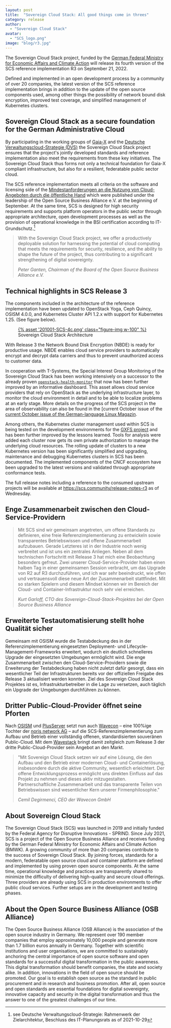 ```yaml
---
layout: post
title:  "Sovereign Cloud Stack: All good things come in threes"
category: release
author:
  - "Sovereign Cloud Stack"
avatar:
  - "SCS_logo.png"
image: "blog/r3.jpg"
---
```

The Sovereign Cloud Stack project, funded by the [German Federal Ministry for Economic Affairs
and Climate Action](https://www.bmwi.de/Navigation/EN/Home/home.html) will release
its fourth version of the SCS reference implementation R3 on September 21, 2022.

Defined and implemented in an open development process by a community of over 20 companies,
the latest version of the SCS reference implementation brings in addition to the
update of the open source components used, among other things the possibility of
network bound disk encryption, improved test coverage, and simplified management
of Kubernetes clusters.

## Sovereign Cloud Stack as a secure foundation for the German Administrative Cloud

By participating in the working groups of [Gaia-X](https://www.gaia-x.eu/) and
the [Deutsche Verwaltungscloud-Strategie (DVS)](https://www.cio.bund.de/Web/DE/Innovative-Vorhaben/Deutsche-Verwaltungscloud-Strategie/deutsche_verwaltungscloud_strategie_node.html)
the Sovereign Cloud Stack project ensures that the project's jointly developed
standards and reference implementation also meet the requirements from these key
initiatives. The Sovereign Cloud Stack thus forms not only a technical foundation
for Gaia-X compliant infrastructure, but also for a resilient, federatable public
sector cloud.

The SCS reference implementation meets all criteria on the software and licensing side
of the [Mindestanforderungen an die Nutzung von Cloud-Angeboten durch die öffentliche
Hand](https://osb-alliance.de/verbands-news/mindestanforderungen-fuer-cloud-angebote-oeffentliche-hand)
which were published under the leadership of the Open Source Business Alliance e.V.
at the beginning of September. At the same time, SCS is designed for high security
requirements and supports platform operators in the public sector through appropriate
architecture, open development processes as well as the provision of operational
knowledge in the BSI certification according to IT-Grundschutz.[^1]

<blockquote><p>
With the Sovereign Cloud Stack project, we offer a productively deployable solution
for harnessing the potential of cloud computing that meets the requirements for
security, resilience, and the ability to shape the future of the project, thus
contributing to a significant strengthening of digital sovereignty.
</p><cite>Peter Ganten, Chairman of the Board of the Open Source Business Alliance e.V.</cite>
</blockquote>

## Technical highlights in SCS Release 3

The components included in the architecture of the reference implementation have been
updated to OpenStack Yoga, Ceph Quincy, OSISM 4.0.0, and Kubernetes Cluster API 1.2.x
with support for Kubernetes 1.25. (See figure below).

<figure class="figure mx-auto d-block" style="width:90%">
  <a href="{% asset "201001-SCS-4c.png" @path %}">
    {% asset '201001-SCS-4c.png' class="figure-img w-100" %}
  </a>
  <figcaption class="figure-caption">
    Sovereign Cloud Stack Architecture
  </figcaption>
</figure>

With Release 3 the Network Bound Disk Encryption (NBDE) is ready for productive usage.
NBDE enables cloud service providers to automatically encrypt and decrypt data carriers
and thus to prevent unauthorized access to customer data.

In cooperation with T-Systems, the Special Interest Group Monitoring of the
Sovereign Cloud Stack has been working intensively on a successor to the already proven
[`openstack-health-monitor`](https://github.com/SovereignCloudStack/openstack-health-monitor)
that now has been further improved by an informative dashboard. This asset allows
cloud service providers that rely on OpenStack as the underlying infrastructure layer,
to monitor the cloud environment in detail and to be able to localize problems at
an early stage. More details on the progress of the SCS project in the area of
observability can also be found in the [current October issue of the
[current October issue of the German-language Linux Magazin](https://www.linux-magazin.de/ausgaben/2022/10/observability-fuer-openstack/).

Among others, the Kubernetes cluster management used within SCS is being tested
on the development environments for the [GXFS project](https://gxfs.eu/)
and has been further improved by the lessons learned. Tools for analysis
were added each cluster now gets its own private authorization to manage the
underlying cloud resources. The rolling update of clusters to a new Kubernetes
version has been significantly simplified and upgrading, maintenance and debugging
Kubernetes clusters in SCS has been documented. The implemented components of the
CNCF ecosystem have been upgraded to the latest versions and validated through
appropriate conformance tests.

The full release notes including a reference to the consumed upstream projects
will be available at <https://scs.community/release-notes-r3> as of Wednesday.

## Enge Zusammenarbeit zwischen den Cloud-Service-Providern

<blockquote><p>
Mit SCS sind wir gemeinsam angetreten, um offene Standards zu
definieren, eine freie Referenzimplementierung zu entwickeln sowie transparentes
Betriebswissen und offene Zusammenarbeit aufzubauen. Gerade Letzteres ist in der
Industrie noch wenig verbreitet und ist uns ein zentrales Anliegen. Neben all dem
technischen Fortschritt mit Release 3 hat mich eine Beobachtung besonders gefreut.
Zwei unserer Cloud-Service-Provider haben einen halben Tag in einer gemeinsamen
Session verbracht, um das Upgrade von R2 auf R3 durchzuführen, und ich war
sehr beeindruckt, wie offen und vertrauensvoll diese neue Art der Zusammenarbeit
stattfindet. Mit so starken Spielern und diesem Mindset können wir im Bereich der
Cloud- und Container-Infrastruktur noch sehr viel erreichen.
</p><cite>Kurt Garloff, CTO des Sovereign-Cloud-Stack-Projektes bei der Open Source Business Alliance</cite>
</blockquote>

## Erweiterte Testautomatisierung stellt hohe Qualität sicher

Gemeinsam mit OSISM wurde die Testabdeckung des in der Referenzimplementierung
eingesetzten Deployment- und Lifecycle-Management-Frameworks erweitert, wodurch
ein deutlich schnelleres Upgrade der eingesetzten Umgebungen ermöglicht wird.
Die enge Zusammenarbeit zwischen den Cloud-Service-Providern sowie die Erweiterung
der Testabdeckung haben nicht zuletzt dafür gesorgt, dass ein wesentlicher Teil
der Infrastrukturen bereits vor der offiziellen Freigabe des Release 3 aktualisiert
werden konnten. Ziel des Sovereign Cloud Stack Projektes ist es, Infrastrukturbetreiber
in die Lage zu versetzen, auch täglich ein Upgrade der Umgebungen durchführen zu können.

## Dritter Public-Cloud-Provider öffnet seine Pforten

Nach [OSISM](https://osism.tech/) und [PlusServer](https://www.plusserver.com/)
setzt nun auch [Wavecon](https://www.wavecon.de/) – eine 100%ige Tochter
der [noris network AG](https://www.noris.de/) – auf die SCS-Referenzimplementierung zum Aufbau und Betrieb
einer vollständig offenen, standardisierten souveränen Public-Cloud. Mit dem [Wavestack](https://www.noris.de/wavestack-cloud-demo)
bringt damit zeitgleich zum Release 3 der dritte Public-Cloud-Provider sein Angebot
an den Markt.

<blockquote><p>
"Mit Sovereign Cloud Stack setzen wir auf eine Lösung, die den Aufbau und den
Betrieb einer modernen Cloud- und Containerlösung, insbesondere durch die aktive
Community, wesentlich erleichtert. Der offene Entwicklungsprozess ermöglicht uns
direkten Einfluss auf das Projekt zu nehmen und dieses aktiv mitzugestalten.
Partnerschaftliche Zusammenarbeit und das transparente Teilen von Betriebswissen
sind wesentlicher Kern unserer Firmenphilosophie."
</p><cite>Cemil Degirmenci, CEO der Wavecon GmbH</cite>
</blockquote>

## About Sovereign Cloud Stack

The Sovereign Cloud Stack (SCS) was launched in 2019 and initially funded by the
Federal Agency for Disruptive Innovations - SPRIND. Since July 2021, SCS is a
project of the Open Source Business Alliance and receives funding by the German
Federal Ministry for Economic Affairs and Climate Action (BMWK).
A growing community of more than 20 companies contribute to the success of Sovereign
Cloud Stack. By joining forces, standards for a modern, federatable open source
cloud and container platform are defined and implemented by using proven open source
components. At the same time, operational knowledge and practices are
transparently shared to minimize the difficulty of delivering high-quality and secure
cloud offerings. Three providers are already using SCS in production
environments to offer public cloud services. Further setups are in the development
and testing phases.

## About the Open Source Business Alliance (OSB Alliance)

The Open Source Business Alliance (OSB Alliance) is the association of the open
source industry in Germany. We represent over 190 member companies that employ
approximately 10,000 people and generate more than 1.7 billion euros annually
in Germany. Together with scientific institutions and user organisations, we
are committed to sustainably anchoring the central importance of open source
software and open standards for a successful digital transformation in the
public awareness. This digital transformation should benefit companies, the
state and society alike. In addition, innovations in the field of open source
should be promoted. Our goal is to establish open source as the standard in
public procurement and in research and business promotion. After all, open
source and open standards are essential foundations for digital sovereignty,
innovative capacity and security in the digital transformation and thus the
answer to one of the greatest challenges of our time.

[^1]: see Deutsche Verwaltungscloud-Strategie: Rahmenwerk der Zielarchitektur, Beschluss des IT-Planungsrats as of 2021-10-29
